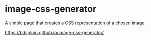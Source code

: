 # image-css-generator

A simple page that creates a CSS representation of a chosen image.

https://bdsplum.github.io/image-css-generator/
